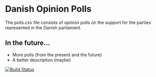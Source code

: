 # Danish Opinion Polls

The polls.csv file consists of opinion polls on the support for the parties represented in the Danish parliament.

## In the future...

- More polls (from the present and the future)
- A better description (maybe)


[![Build Status](https://travis-ci.org/erikgahner/polls.svg)](https://travis-ci.org/erikgahner/polls)